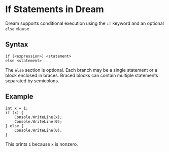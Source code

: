 If Statements in Dream
======================

Dream supports conditional execution using the `if` keyword and an optional `else` clause.

Syntax
------

```
if (<expression>) <statement>
else <statement>
```

The `else` section is optional. Each branch may be a single statement or a block enclosed in braces. Braced blocks can contain multiple statements separated by semicolons.

Example
-------

```
int x = 1;
if (x) {
    Console.WriteLine(x);
    Console.WriteLine(0);
} else {
    Console.WriteLine(0);
}
```

This prints `1` because `x` is nonzero.
